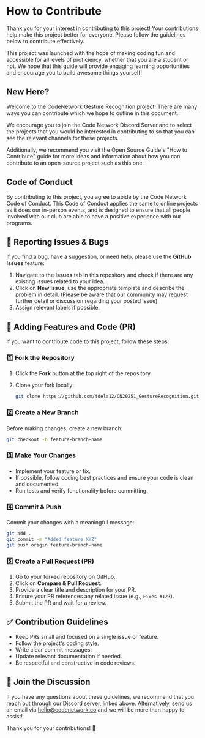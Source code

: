 # How to Contribute

Thank you for your interest in contributing to this project! Your contributions help make this project better for everyone. Please follow the guidelines below to contribute effectively.

This project was launched with the hope of making coding fun and accessible for all levels of proficiency, whether that you are a student or not. We hope that this guide will provide engaging learning opportunities and encourage you to build awesome things yourself!

## New Here?

Welcome to the CodeNetwork Gesture Recognition project! There are many ways you can contribute which we hope to outline in this document.

We encourage you to join the Code Network Discord Server and to select the projects that you would be interested in contributing to so that you can see the relevant channels for these projects.

Additionally, we recommend you visit the Open Source Guide's "How to Contribute" guide for more ideas and information about how you can contribute to an open-source project such as this one.

## Code of Conduct

By contributing to this project, you agree to abide by the Code Network Code of Conduct. This Code of Conduct applies the same to online projects as it does our in-person events, and is designed to ensure that all people involved with our club are able to have a positive experience with our programs.

## 📌 Reporting Issues & Bugs

If you find a bug, have a suggestion, or need help, please use the **GitHub Issues** feature:

1. Navigate to the **Issues** tab in this repository and check if there are any existing issues related to your idea.
2. Click on **New Issue**, use the appropriate template and describe the problem in detail. (Please be aware that our community may request further detail or discussion regarding your posted issue)
3. Assign relevant labels if possible.

## 🔄 Adding Features and Code (PR)

If you want to contribute code to this project, follow these steps:

### 1️⃣ Fork the Repository

1. Click the **Fork** button at the top right of the repository.
2. Clone your fork locally:

   ```bash
   git clone https://github.com/tdela12/CN20251_GestureRecognition.git
   ```

### 2️⃣ Create a New Branch

Before making changes, create a new branch:

```bash
git checkout -b feature-branch-name
```

### 3️⃣ Make Your Changes

- Implement your feature or fix.
- If possible, follow coding best practices and ensure your code is clean and documented.
- Run tests and verify functionality before committing.

### 4️⃣ Commit & Push

Commit your changes with a meaningful message:

```bash
git add .
git commit -m "Added feature XYZ"
git push origin feature-branch-name
```

### 5️⃣ Create a Pull Request (PR)

1. Go to your forked repository on GitHub.
2. Click on **Compare & Pull Request**.
3. Provide a clear title and description for your PR.
4. Ensure your PR references any related issue (e.g., `Fixes #123`).
5. Submit the PR and wait for a review.

## ✅ Contribution Guidelines

- Keep PRs small and focused on a single issue or feature.
- Follow the project's coding style.
- Write clear commit messages.
- Update relevant documentation if needed.
- Be respectful and constructive in code reviews.

## 🤝 Join the Discussion

If you have any questions about these guidelines, we recommend that you reach out through our Discord server, linked above. Alternatively, send us an email via <hello@codenetwork.co> and we will be more than happy to assist!

Thank you for your contributions! 🎉
